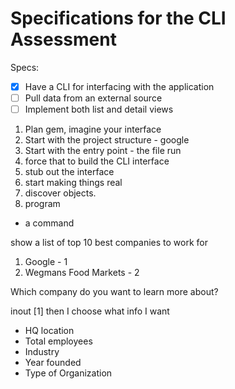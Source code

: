 # Specifications for the CLI Assessment

Specs:
- [x] Have a CLI for interfacing with the application
- [ ] Pull data from an external source
- [ ] Implement both list and detail views

1. Plan gem, imagine your interface
2. Start with the project structure - google
3. Start with the entry point - the file run
4. force that to build the CLI interface
5. stub out the interface
6. start making things real
7. discover objects.
8. program

- a command

show a list of top 10 best companies to work for

1. Google - 1
2. Wegmans Food Markets - 2

Which company do you want to learn more about?

inout [1] then I choose what info I want

- HQ location
- Total employees
- Industry
- Year founded
- Type of Organization

